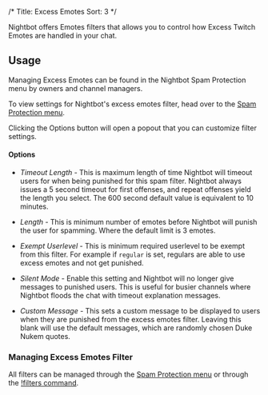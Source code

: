 /*
Title: Excess Emotes
Sort: 3
*/

Nightbot offers Emotes filters that allows you to control how Excess Twitch Emotes are handled in your chat.

## Usage

Managing Excess Emotes can be found in the Nightbot Spam Protection menu by owners and channel managers.

To view settings for Nightbot's excess emotes filter, head over to the [Spam Protection menu](https://beta.nightbot.tv/spam_protection). 

Clicking the Options button will open a popout that you can customize filter settings.

#### Options

- *Timeout Length* - This is maximum length of time Nightbot will timeout users for when being punished for this spam filter. Nightbot always issues a 5 second timeout for first offenses, and repeat offenses yield the length you select. The 600 second default value is equivalent to 10 minutes.

- *Length* - This is minimum number of emotes before Nightbot will punish the user for spamming. Where the default limit is 3 emotes. 

- *Exempt Userlevel* - This is minimum required userlevel to be exempt from this filter. For example if `regular` is set, regulars are able to use excess emotes and not get punished. 

- *Silent Mode* - Enable this setting and Nightbot will no longer give messages to punished users. This is useful for busier channels where Nightbot floods the chat with timeout explanation messages.

- *Custom Message* - This sets a custom message to be displayed to users when they are punished from the excess emotes filter. Leaving this blank will use the default messages, which are randomly chosen Duke Nukem quotes.

### Managing Excess Emotes Filter

All filters can be managed through the [Spam Protection menu](https://beta.nightbot.tv/spam_protection) or through the [!filters command](https://docs.nightbot.tv/commands/filters).